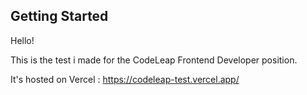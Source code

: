 ## Getting Started

Hello!

This is the test i made for the CodeLeap Frontend Developer position.

It's hosted on Vercel : https://codeleap-test.vercel.app/
